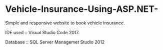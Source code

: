 # Vehicle-Insurance-Using-ASP.NET-
Simple and responsive website to book vehicle insurance.

IDE used :: Visual Studio Code 2017.

Database :: SQL Server Managemet Studio 2012
